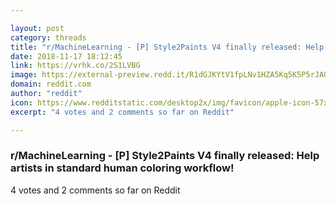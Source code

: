 ```yaml
---

layout: post
category: threads
title: "r/MachineLearning - [P] Style2Paints V4 finally released: Help artists in standard human coloring workflow!"
date: 2018-11-17 18:12:45
link: https://vrhk.co/2S1LVBG
image: https://external-preview.redd.it/R1dGJKYtV1fpLNv1HZA5Kq5K5P5rJAOHm_RZ7kdiamU.jpg?auto=webp&s=fb65fda7adf1a4608a282b3513b0f2d240982dbf
domain: reddit.com
author: "reddit"
icon: https://www.redditstatic.com/desktop2x/img/favicon/apple-icon-57x57.png
excerpt: "4 votes and 2 comments so far on Reddit"

---
```


### r/MachineLearning - [P] Style2Paints V4 finally released: Help artists in standard human coloring workflow!

4 votes and 2 comments so far on Reddit